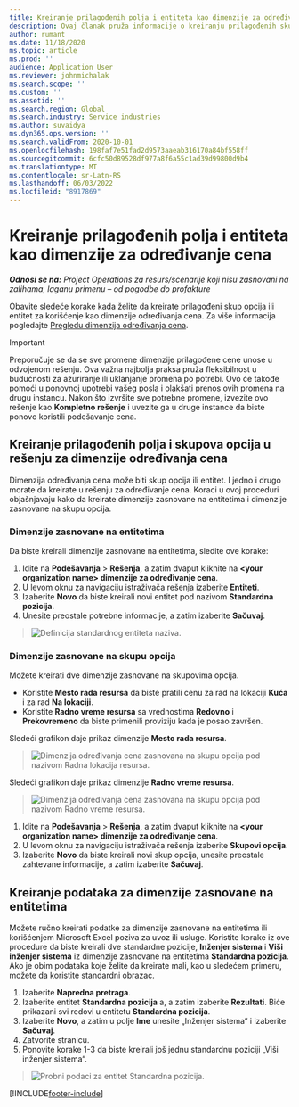```yaml
---
title: Kreiranje prilagođenih polja i entiteta kao dimenzije za određivanje cena
description: Ovaj članak pruža informacije o kreiranju prilagođenih skupova opcija ili entiteta.
author: rumant
ms.date: 11/18/2020
ms.topic: article
ms.prod: ''
audience: Application User
ms.reviewer: johnmichalak
ms.search.scope: ''
ms.custom: ''
ms.assetid: ''
ms.search.region: Global
ms.search.industry: Service industries
ms.author: suvaidya
ms.dyn365.ops.version: ''
ms.search.validFrom: 2020-10-01
ms.openlocfilehash: 198faf7e51fad2d9573aaeab316170a84bf558ff
ms.sourcegitcommit: 6cfc50d89528df977a8f6a55c1ad39d99800d9b4
ms.translationtype: MT
ms.contentlocale: sr-Latn-RS
ms.lasthandoff: 06/03/2022
ms.locfileid: "8917869"
---
```

# <a name="create-custom-fields-and-entities-as-pricing-dimensions"></a>Kreiranje prilagođenih polja i entiteta kao dimenzije za određivanje cena

_**Odnosi se na:** Project Operations za resurs/scenarije koji nisu zasnovani na zalihama, laganu primenu – od pogodbe do profakture_

Obavite sledeće korake kada želite da kreirate prilagođeni skup opcija ili entitet za korišćenje kao dimenzije određivanja cena. Za više informacija pogledajte [Pregledu dimenzija određivanja cena](pricing-dimensions-overview.md).  

> [!IMPORTANT]
> Preporučuje se da se sve promene dimenzije prilagođene cene unose u odvojenom rešenju. Ova važna najbolja praksa pruža fleksibilnost u budućnosti za ažuriranje ili uklanjanje promena po potrebi. Ovo će takođe pomoći u ponovnoj upotrebi vašeg posla i olakšati prenos ovih promena na drugu instancu. Nakon što izvršite sve potrebne promene, izvezite ovo rešenje kao **Kompletno rešenje** i uvezite ga u druge instance da biste ponovo koristili podešavanje cena.

  
## <a name="create-custom-fields-and-option-sets-in-the-pricing-dimension-solution"></a>Kreiranje prilagođenih polja i skupova opcija u rešenju za dimenzije određivanja cena

Dimenzija određivanja cena može biti skup opcija ili entitet. I jedno i drugo morate da kreirate u rešenju za određivanje cena. Koraci u ovoj proceduri objašnjavaju kako da kreirate dimenzije zasnovane na entitetima i dimenzije zasnovane na skupu opcija.

### <a name="entity-based-dimensions"></a>Dimenzije zasnovane na entitetima
Da biste kreirali dimenzije zasnovane na entitetima, sledite ove korake:

1. Idite na **Podešavanja** > **Rešenja**, a zatim dvaput kliknite na **\<your organization name> dimenzije za određivanje cena**.
2. U levom oknu za navigaciju istraživača rešenja izaberite **Entiteti**.
3. Izaberite **Novo** da biste kreirali novi entitet pod nazivom **Standardna pozicija**. 
4. Unesite preostale potrebne informacije, a zatim izaberite **Sačuvaj**.

> ![Definicija standardnog entiteta naziva.](media/Standard-Title-entity-definition.png)

### <a name="option-set-based-dimensions"></a>Dimenzije zasnovane na skupu opcija 
Možete kreirati dve dimenzije zasnovane na skupovima opcija. 

- Koristite **Mesto rada resursa** da biste pratili cenu za rad na lokaciji **Kuća** i za rad **Na lokaciji**. 
- Koristite **Radno vreme resursa** sa vrednostima **Redovno** i **Prekovremeno** da biste primenili proviziju kada je posao završen.

Sledeći grafikon daje prikaz dimenzije **Mesto rada resursa**. 

> ![Dimenzija određivanja cena zasnovana na skupu opcija pod nazivom Radna lokacija resursa.](media/Option-set-PD-called-Resource-Work-Location.png)

Sledeći grafikon daje prikaz dimenzije **Radno vreme resursa**. 

> ![Dimenzija određivanja cena zasnovana na skupu opcija pod nazivom Radno vreme resursa.](media/Option-set-PD-called-Resource-Work-Hours.png)

1. Idite na **Podešavanja** > **Rešenja**, a zatim dvaput kliknite na **\<your organization name> dimenzije za određivanje cena**. 
2. U levom oknu za navigaciju istraživača rešenja izaberite **Skupovi opcija**. 
3. Izaberite **Novo** da biste kreirali novi skup opcija, unesite preostale zahtevane informacije, a zatim izaberite **Sačuvaj**.

## <a name="create-data-for-entity-based-dimensions"></a>Kreiranje podataka za dimenzije zasnovane na entitetima

Možete ručno kreirati podatke za dimenzije zasnovane na entitetima ili korišćenjem Microsoft Excel poziva za uvoz ili usluge. Koristite korake iz ove procedure da biste kreirali dve standardne pozicije, **Inženjer sistema** i **Viši inženjer sistema** iz dimenzije zasnovane na entitetima **Standardna pozicija**. Ako je obim podataka koje želite da kreirate mali, kao u sledećem primeru, možete da koristite standardni obrazac.

1. Izaberite **Napredna pretraga**.
2. Izaberite entitet **Standardna pozicija** a, a zatim izaberite **Rezultati**. Biće prikazani svi redovi u entitetu **Standardna pozicija**.
3. Izaberite **Novo**, a zatim u polje **Ime** unesite „Inženjer sistema“ i izaberite **Sačuvaj**.
4. Zatvorite stranicu. 
5. Ponovite korake 1-3 da biste kreirali još jednu standardnu poziciji „Viši inženjer sistema“.

> ![Probni podaci za entitet Standardna pozicija.](media/ST-data.png)


[!INCLUDE[footer-include](../includes/footer-banner.md)]